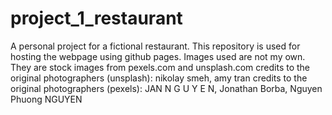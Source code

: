 # project_1_restaurant
A personal project for a fictional restaurant. This repository is used for hosting the webpage using github pages. 
Images used are not my own. They are stock images from pexels.com and unsplash.com
credits to the original photographers (unsplash): nikolay smeh, amy tran
credits to the original photographers (pexels): JAN N G U Y E N, Jonathan Borba, Nguyen Phuong NGUYEN 

